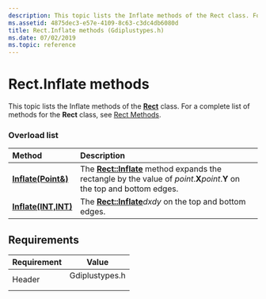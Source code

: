 ```yaml
---
description: This topic lists the Inflate methods of the Rect class. For a complete list of methods for the Rect class, see Rect Methods.
ms.assetid: 4875dec3-e57e-4109-8c63-c3dc4db6080d
title: Rect.Inflate methods (Gdiplustypes.h)
ms.date: 07/02/2019
ms.topic: reference
---
```


# Rect.Inflate methods

This topic lists the Inflate methods of the [**Rect**](/windows/win32/api/gdiplustypes/nl-gdiplustypes-rect) class. For a complete list of methods for the **Rect** class, see [Rect Methods](-gdiplus-class-rect-methods.md).

### Overload list



| Method                                                         | Description                                                                                                                                                                     |
|:---------------------------------------------------------------|:--------------------------------------------------------------------------------------------------------------------------------------------------------------------------------|
| [**Inflate(Point&)**](/windows/win32/api/gdiplustypes/nf-gdiplustypes-rect-inflate(inconstpoint_))  | The [**Rect::Inflate**](/windows/win32/api/gdiplustypes/nf-gdiplustypes-rect-inflate(inconstpoint_)) method expands the rectangle by the value of *point*.**X***point*.**Y** on the top and bottom edges.<br/> |
| [**Inflate(INT,INT)**](/previous-versions//ms534982(v=vs.85)) | The [**Rect::Inflate**](/previous-versions//ms534982(v=vs.85))*dxdy* on the top and bottom edges.<br/>                                                                   |



## Requirements



| Requirement | Value |
|-------------------|-------------------------------------------------------------------------------------------|
| Header<br/> | <dl> <dt>Gdiplustypes.h</dt> </dl> |



 

 

